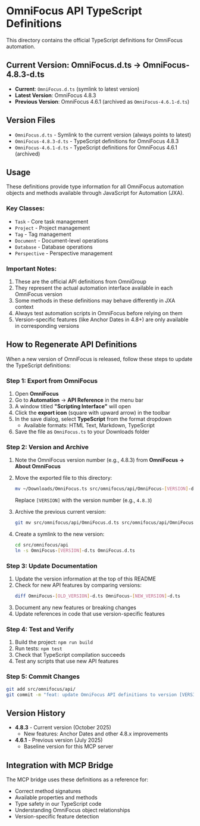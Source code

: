 # OmniFocus API TypeScript Definitions

This directory contains the official TypeScript definitions for OmniFocus automation.

## Current Version: OmniFocus.d.ts → OmniFocus-4.8.3-d.ts

- **Current**: `OmniFocus.d.ts` (symlink to latest version)
- **Latest Version**: OmniFocus 4.8.3
- **Previous Version**: OmniFocus 4.6.1 (archived as `OmniFocus-4.6.1-d.ts`)

## Version Files

- `OmniFocus.d.ts` - Symlink to the current version (always points to latest)
- `OmniFocus-4.8.3-d.ts` - TypeScript definitions for OmniFocus 4.8.3
- `OmniFocus-4.6.1-d.ts` - TypeScript definitions for OmniFocus 4.6.1 (archived)

## Usage

These definitions provide type information for all OmniFocus automation objects and methods available through JavaScript for Automation (JXA).

### Key Classes:
- `Task` - Core task management
- `Project` - Project management
- `Tag` - Tag management
- `Document` - Document-level operations
- `Database` - Database operations
- `Perspective` - Perspective management

### Important Notes:
1. These are the official API definitions from OmniGroup
2. They represent the actual automation interface available in each OmniFocus version
3. Some methods in these definitions may behave differently in JXA context
4. Always test automation scripts in OmniFocus before relying on them
5. Version-specific features (like Anchor Dates in 4.8+) are only available in corresponding versions

## How to Regenerate API Definitions

When a new version of OmniFocus is released, follow these steps to update the TypeScript definitions:

### Step 1: Export from OmniFocus

1. Open **OmniFocus**
2. Go to **Automation** → **API Reference** in the menu bar
3. A window titled **"Scripting Interface"** will open
4. Click the **export icon** (square with upward arrow) in the toolbar
5. In the save dialog, select **TypeScript** from the format dropdown
   - Available formats: HTML Text, Markdown, TypeScript
6. Save the file as `OmniFocus.ts` to your Downloads folder

### Step 2: Version and Archive

1. Note the OmniFocus version number (e.g., 4.8.3) from **OmniFocus → About OmniFocus**
2. Move the exported file to this directory:
   ```bash
   mv ~/Downloads/OmniFocus.ts src/omnifocus/api/OmniFocus-[VERSION]-d.ts
   ```
   Replace `[VERSION]` with the version number (e.g., `4.8.3`)

3. Archive the previous current version:
   ```bash
   git mv src/omnifocus/api/OmniFocus.d.ts src/omnifocus/api/OmniFocus-[OLD_VERSION]-d.ts
   ```

4. Create a symlink to the new version:
   ```bash
   cd src/omnifocus/api
   ln -s OmniFocus-[VERSION]-d.ts OmniFocus.d.ts
   ```

### Step 3: Update Documentation

1. Update the version information at the top of this README
2. Check for new API features by comparing versions:
   ```bash
   diff OmniFocus-[OLD_VERSION]-d.ts OmniFocus-[NEW_VERSION]-d.ts
   ```
3. Document any new features or breaking changes
4. Update references in code that use version-specific features

### Step 4: Test and Verify

1. Build the project: `npm run build`
2. Run tests: `npm test`
3. Check that TypeScript compilation succeeds
4. Test any scripts that use new API features

### Step 5: Commit Changes

```bash
git add src/omnifocus/api/
git commit -m "feat: update OmniFocus API definitions to version [VERSION]"
```

## Version History

- **4.8.3** - Current version (October 2025)
  - New features: Anchor Dates and other 4.8.x improvements
- **4.6.1** - Previous version (July 2025)
  - Baseline version for this MCP server

## Integration with MCP Bridge

The MCP bridge uses these definitions as a reference for:
- Correct method signatures
- Available properties and methods
- Type safety in our TypeScript code
- Understanding OmniFocus object relationships
- Version-specific feature detection